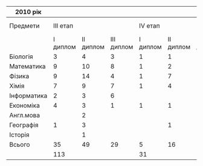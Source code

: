 |  2010 рік   |          |           |            |          |           |            |                      |     |
| ----------- | -------- | --------- | ---------- | -------- | --------- | ---------- | -------------------- | --- |
|  Предмети   | III етап |           |            | IV етап  |           |            | Міжнародні олімпіади |     |
|             | I диплом | II диплом | III диплом | I диплом | II диплом | III диплом |      Відбір МО       | МО  |
|  Біологія   |    3     |     4     |     3      |    1     |     1     |            |                      |     |
| Математика  |    9     |    10     |     8      |    1     |     2     |     4      |          1           |     |
|   Фізика    |    9     |    14     |     4      |    1     |     7     |     1      |          2           |  1  |
|    Хімія    |    7     |     9     |     7      |    1     |     4     |     4      |          1           |  1  |
| Інформатика |    2     |     3     |     6      |          |           |     1      |                      |     |
|  Економіка  |    4     |     3     |     1      |    1     |     1     |            |                      |     |
|  Англ.мова  |          |     2     |            |          |           |            |                      |     |
|  Географія  |    1     |     3     |            |          |     1     |            |                      |     |
|   Історія   |          |     1     |            |          |           |            |                      |     |
|   Всього    |    35    |    49     |     29     |    5     |    16     |     10     |                      |     |
|             |   113    |           |            |    31    |           |            |          4           |  2  |

